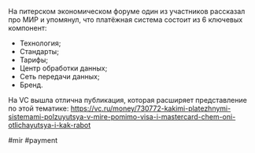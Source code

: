 
На питерском экономическом форуме один из участников рассказал про МИР и упомянул, что платёжная система состоит из 6 ключевых компонент:
- Технология;
- Стандарты;
- Тарифы;
- Центр обработки данных;
- Сеть передачи данных;
- Бренд.

На VC вышла отлична публикация, которая расширяет представление по этой тематике: https://vc.ru/money/730772-kakimi-platezhnymi-sistemami-polzuyutsya-v-mire-pomimo-visa-i-mastercard-chem-oni-otlichayutsya-i-kak-rabot

#mir #payment 